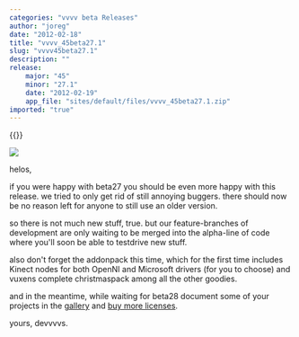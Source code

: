 ```yaml
---
categories: "vvvv beta Releases"
author: "joreg"
date: "2012-02-18"
title: "vvvv_45beta27.1"
slug: "vvvv45beta27.1"
description: ""
release: 
    major: "45"
    minor: "27.1"
    date: "2012-02-19"
    app_file: "sites/default/files/vvvv_45beta27.1.zip"
imported: "true"
---
```


{{<previousRelease>}}


![](svvvvg-Renderer_2012.02.20-22.57.40.png)

helos,

if you were happy with beta27 you should be even more happy with this release. we tried to only get rid of still annoying buggers. there should now be no reason left for anyone to still use an older version. 

so there is not much new stuff, true. but our feature-branches of development are only waiting to be merged into the alpha-line of code where you'll soon be able to testdrive new stuff.

also don't forget the addonpack this time, which for the first time includes Kinect nodes for both OpenNI and Microsoft drivers (for you to choose) and vuxens complete christmaspack among all the other goodies. 

and in the meantime, while waiting for beta28 document some of your projects in the [gallery](https://visualprogramming.net/#Showcase) and [buy more licenses](https://store.vvvv.org/).

yours,
devvvvs.

